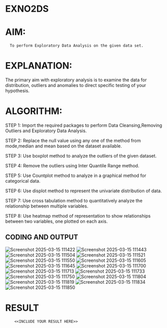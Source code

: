 # EXNO2DS
# AIM:
      To perform Exploratory Data Analysis on the given data set.
      
# EXPLANATION:
  The primary aim with exploratory analysis is to examine the data for distribution, outliers and anomalies to direct specific testing of your hypothesis.
  
# ALGORITHM:
STEP 1: Import the required packages to perform Data Cleansing,Removing Outliers and Exploratory Data Analysis.

STEP 2: Replace the null value using any one of the method from mode,median and mean based on the dataset available.

STEP 3: Use boxplot method to analyze the outliers of the given dataset.

STEP 4: Remove the outliers using Inter Quantile Range method.

STEP 5: Use Countplot method to analyze in a graphical method for categorical data.

STEP 6: Use displot method to represent the univariate distribution of data.

STEP 7: Use cross tabulation method to quantitatively analyze the relationship between multiple variables.

STEP 8: Use heatmap method of representation to show relationships between two variables, one plotted on each axis.

## CODING AND OUTPUT
![Screenshot 2025-03-15 111422](https://github.com/user-attachments/assets/aa10e2c7-cfc6-4b41-952d-0a932ac88ce8)
![Screenshot 2025-03-15 111443](https://github.com/user-attachments/assets/4fdcfa0d-3e27-4975-91fa-399313dfaace)
![Screenshot 2025-03-15 111504](https://github.com/user-attachments/assets/98314c95-8644-47f6-bc8a-4930e3c77434)
![Screenshot 2025-03-15 111521](https://github.com/user-attachments/assets/7e1fe1b5-6178-431e-a442-0af6b237a891)
![Screenshot 2025-03-15 111550](https://github.com/user-attachments/assets/7177cf18-6812-47e6-b476-e20456fa8f98)
![Screenshot 2025-03-15 111605](https://github.com/user-attachments/assets/0c0866a1-261a-42a4-bef7-917000f23b68)
![Screenshot 2025-03-15 111645](https://github.com/user-attachments/assets/b8152a46-c1bb-4a4d-85d8-be8de66ffa8f)
![Screenshot 2025-03-15 111700](https://github.com/user-attachments/assets/d91b301b-605b-437b-aced-8cc1f021f749)
![Screenshot 2025-03-15 111713](https://github.com/user-attachments/assets/2572fb45-c1a1-466b-88ad-70916472d5fa)
![Screenshot 2025-03-15 111733](https://github.com/user-attachments/assets/dd24f35e-08ef-421a-9210-6e32668aff44)
![Screenshot 2025-03-15 111750](https://github.com/user-attachments/assets/f84ce992-765d-4cc0-947c-dbe3db95bde7)
![Screenshot 2025-03-15 111804](https://github.com/user-attachments/assets/060076c9-1613-4e78-baf5-8b0871c142e5)
![Screenshot 2025-03-15 111819](https://github.com/user-attachments/assets/cb8ae6d5-5285-4fbd-964a-0a2cdf84d662)
![Screenshot 2025-03-15 111834](https://github.com/user-attachments/assets/d16a937b-de0c-4a16-bd93-c86831fa4644)
![Screenshot 2025-03-15 111850](https://github.com/user-attachments/assets/285d7b77-2b79-450b-8280-a71c23243a32)









# RESULT
        <<INCLUDE YOUR RESULT HERE>>
